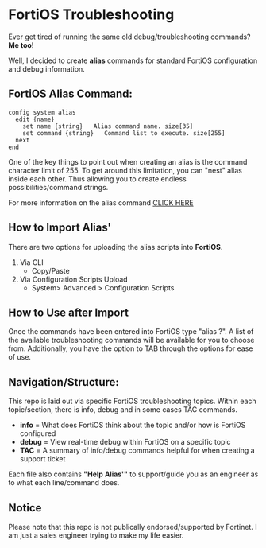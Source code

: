 # FortiOS Troubleshooting

Ever get tired of running the same old debug/troubleshooting commands? **Me too!**

Well, I decided to create **alias** commands for standard FortiOS configuration and debug information. 

## FortiOS Alias Command:
```
config system alias
  edit {name}
    set name {string}   Alias command name. size[35]
    set command {string}   Command list to execute. size[255]
  next
end
```

One of the key things to point out when creating an alias is the command character limit of 255. To get around this limitation, you can "nest" alias inside each other. Thus allowing you to create endless possibilities/command strings.

For more information on the alias command [CLICK HERE](https://docs.fortinet.com/document/fortigate/6.0.5/cli-reference/991461/system-alias)

## How to Import Alias'

There are two options for uploading the alias scripts into **FortiOS**.

1. Via CLI
   - Copy/Paste
2. Via Configuration Scripts Upload
   - System> Advanced > Configuration Scripts

## How to Use after Import

Once the commands have been entered into FortiOS type "alias ?". A list of the available troubleshooting commands will be available for you to choose from. Additionally, you have the option to TAB through the options for ease of use.

## Navigation/Structure:

This repo is laid out via specific FortiOS troubleshooting topics. Within each topic/section, there is info, debug and in some cases TAC commands.

- **info** = What does FortiOS think about the topic and/or how is FortiOS configured
- **debug** = View real-time debug within FortiOS on a specific topic
- **TAC** = A summary of info/debug commands helpful for when creating a support ticket

Each file also contains **"Help Alias'"** to support/guide you as an engineer as to what each line/command does.

## Notice

Please note that this repo is not publically endorsed/supported by Fortinet. I am just a sales engineer trying to make my life easier.
